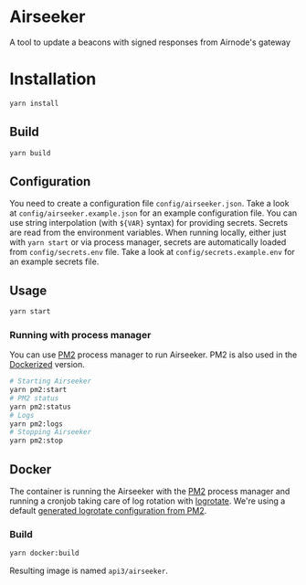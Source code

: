 # Airseeker

A tool to update a beacons with signed responses from Airnode's gateway

# Installation

```sh
yarn install
```

## Build

```sh
yarn build
```

## Configuration

You need to create a configuration file `config/airseeker.json`. Take a look at `config/airseeker.example.json` for an
example configuration file. You can use string interpolation (with `${VAR}` syntax) for providing secrets. Secrets are
read from the environment variables. When running locally, either just with `yarn start` or via process manager, secrets
are automatically loaded from `config/secrets.env` file. Take a look at `config/secrets.example.env` for an example
secrets file.

## Usage

```sh
yarn start
```

### Running with process manager

You can use [PM2](https://pm2.keymetrics.io/) process manager to run Airseeker. PM2 is also used in the
[Dockerized](#docker) version.

```sh
# Starting Airseeker
yarn pm2:start
# PM2 status
yarn pm2:status
# Logs
yarn pm2:logs
# Stopping Airseeker
yarn pm2:stop
```

## Docker

The container is running the Airseeker with the [PM2](https://pm2.keymetrics.io/) process manager and running a cronjob
taking care of log rotation with [logrotate](https://linux.die.net/man/8/logrotate). We're using a default
[generated logrotate configuration from PM2](https://pm2.keymetrics.io/docs/usage/log-management/#setting-up-a-native-logrotate).

### Build

```sh
yarn docker:build
```

Resulting image is named `api3/airseeker`.
